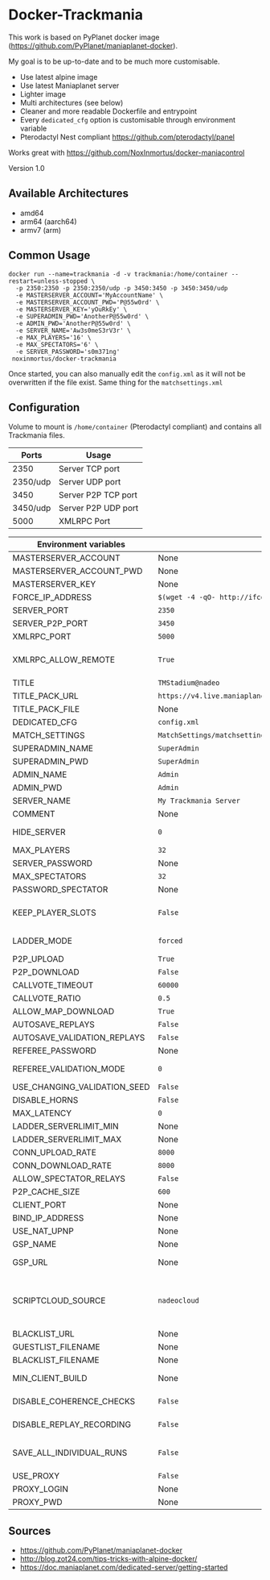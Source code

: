 # Docker-Trackmania

This work is based on PyPlanet docker image (https://github.com/PyPlanet/maniaplanet-docker).

My goal is to be up-to-date and to be much more customisable.

- Use latest alpine image
- Use latest Maniaplanet server
- Lighter image
- Multi architectures (see below)
- Cleaner and more readable Dockerfile and entrypoint
- Every `dedicated_cfg` option is customisable through environment variable
- Pterodactyl Nest compliant https://github.com/pterodactyl/panel

Works great with https://github.com/NoxInmortus/docker-maniacontrol

Version 1.0

## Available Architectures
- amd64
- arm64 (aarch64)
- armv7 (arm)

## Common Usage
```
docker run --name=trackmania -d -v trackmania:/home/container --restart=unless-stopped \
  -p 2350:2350 -p 2350:2350/udp -p 3450:3450 -p 3450:3450/udp
  -e MASTERSERVER_ACCOUNT='MyAccountName' \
  -e MASTERSERVER_ACCOUNT_PWD='P@55w0rd' \
  -e MASTERSERVER_KEY='yOuRkEy' \
  -e SUPERADMIN_PWD='AnotherP@55w0rd' \
  -e ADMIN_PWD='AnotherP@55w0rd' \
  -e SERVER_NAME='Aw3s0meS3rV3r' \
  -e MAX_PLAYERS='16' \
  -e MAX_SPECTATORS='6' \
  -e SERVER_PASSWORD='s0m371ng'
 noxinmortus/docker-trackmania
```

Once started, you can also manually edit the `config.xml` as it will not be overwritten if the file exist. Same thing for the `matchsettings.xml`

## Configuration

Volume to mount is `/home/container` (Pterodactyl compliant) and contains all Trackmania files.

|Ports|Usage|
|-|-|
|2350|Server TCP port|
|2350/udp|Server UDP port|
|3450|Server P2P TCP port|
|3450/udp|Server P2P UDP port|
|5000|XMLRPC Port|

|Environment variables|Default|Usage|
|-|-|-|
|MASTERSERVER_ACCOUNT|None||
|MASTERSERVER_ACCOUNT_PWD|None||
|MASTERSERVER_KEY|None|Validation key||
|FORCE_IP_ADDRESS|`$(wget -4 -qO- http://ifconfig.co)`||
|SERVER_PORT|`2350`||
|SERVER_P2P_PORT|`3450`||
|XMLRPC_PORT|`5000`||
|XMLRPC_ALLOW_REMOTE|`True`|If you specify an ip adress here, it'll be the only accepted adress. this will improve security|
|TITLE|`TMStadium@nadeo`|SMStorm, TMCanyon...|
|TITLE_PACK_URL|`https://v4.live.maniaplanet.com/ingame/public/titles/download/TMStadium@nadeo.Title.Pack.gbx`||
|TITLE_PACK_FILE|None||
|DEDICATED_CFG|`config.xml`||
|MATCH_SETTINGS|`MatchSettings/matchsettings.xml`||
|SUPERADMIN_NAME|`SuperAdmin`||
|SUPERADMIN_PWD|`SuperAdmin`||
|ADMIN_NAME|`Admin`||
|ADMIN_PWD|`Admin`||
|SERVER_NAME|`My Trackmania Server`||
|COMMENT|None||
|HIDE_SERVER|`0`|value is 0 (always shown), 1 (always hidden), 2 (hidden from nations)|
|MAX_PLAYERS|`32`||
|SERVER_PASSWORD|None||
|MAX_SPECTATORS|`32`||
|PASSWORD_SPECTATOR|None||
|KEEP_PLAYER_SLOTS|`False`|when a player changes to spectator, should the server keep if player slots/scores etc.. or not|
|LADDER_MODE|`forced`|value between 'inactive', 'forced' (or '0', '1')|
|P2P_UPLOAD|`True`||
|P2P_DOWNLOAD|`False`||
|CALLVOTE_TIMEOUT|`60000`||
|CALLVOTE_RATIO|`0.5`|default ratio. value in [0..1], or -1 to forbid|
|ALLOW_MAP_DOWNLOAD|`True`||
|AUTOSAVE_REPLAYS|`False`||
|AUTOSAVE_VALIDATION_REPLAYS|`False`||
|REFEREE_PASSWORD|None||
|REFEREE_VALIDATION_MODE|`0`|value is 0 (only validate top3 players),  1 (validate all players)|
|USE_CHANGING_VALIDATION_SEED|`False`||
|DISABLE_HORNS|`False`||
|MAX_LATENCY|`0`|0 mean automatic adjustement|
|LADDER_SERVERLIMIT_MIN|None||
|LADDER_SERVERLIMIT_MAX|None||
|CONN_UPLOAD_RATE|`8000`|Kbits per second|
|CONN_DOWNLOAD_RATE|`8000`|Kbits per second|
|ALLOW_SPECTATOR_RELAYS|`False`||
|P2P_CACHE_SIZE|`600`||
|CLIENT_PORT|None||
|BIND_IP_ADDRESS|None||
|USE_NAT_UPNP|None||
|GSP_NAME|None|Game Server Provider|
|GSP_URL|None|If you're a server hoster, you can use this to advertise your services|
|SCRIPTCLOUD_SOURCE|`nadeocloud`|Specify the cloud storage mode for Titles that use it. Can be "localdebug" or "xmlrpc" or "nadeocloud" (default). "nadeocloud" will work only if the creator of the title subscribed to the cloud service|
|BLACKLIST_URL|None||
|GUESTLIST_FILENAME|None||
|BLACKLIST_FILENAME|None||
|MIN_CLIENT_BUILD|None|Only accept updated client to a specific version. ex: 2011-10-06|
|DISABLE_COHERENCE_CHECKS|`False`|disable internal checks to detect issues/cheats, and reject race times|
|DISABLE_REPLAY_RECORDING|`False`|disable replay recording in memory during the game to lower memory usage|
|SAVE_ALL_INDIVIDUAL_RUNS|`False`|Save all the ghosts from the match replay to individual ghost.gbx files, in folder {servername}/Autosaves/Runs_{mapname}/|
|USE_PROXY|`False`||
|PROXY_LOGIN|None||
|PROXY_PWD|None||

## Sources
- https://github.com/PyPlanet/maniaplanet-docker
- http://blog.zot24.com/tips-tricks-with-alpine-docker/
- https://doc.maniaplanet.com/dedicated-server/getting-started
